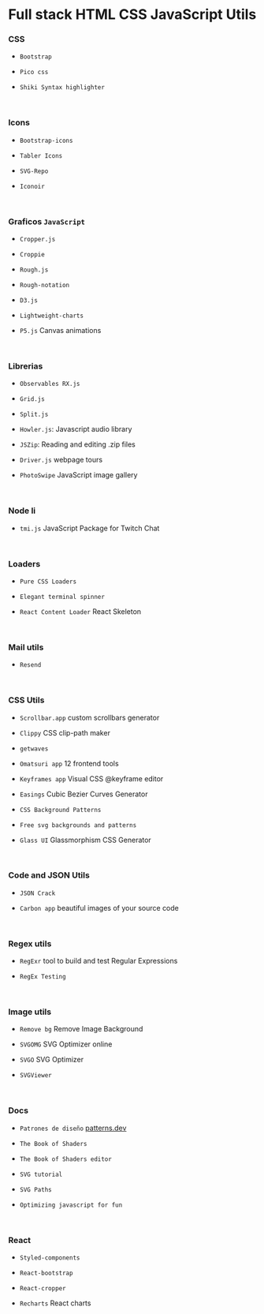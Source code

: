 

# Full stack HTML CSS JavaScript Utils

### CSS

- `Bootstrap`
  [](https://getbootstrap.com/)

- `Pico css`
  [](https://picocss.com/)
  [](https://github.com/picocss/pico)

- `Shiki Syntax highlighter`
  [](https://shiki.style/)
  [](https://github.com/shikijs/shiki)

<br>


### Icons

- `Bootstrap-icons`
  [](https://icons.getbootstrap.com/)

- `Tabler Icons`
  [](https://tablericons.com/)

- `SVG-Repo`
  [](https://www.svgrepo.com/)

- `Iconoir`
  [](https://iconoir.com/)

<br>


### Graficos `JavaScript`

- `Cropper.js`
  [](https://fengyuanchen.github.io/cropperjs/) 
  [](https://github.com/fengyuanchen/cropperjs)
  
- `Croppie`
  [](https://foliotek.github.io/Croppie/) 
  [](https://github.com/foliotek/croppie)

- `Rough.js`
  [](https://roughjs.com/)
  [](https://github.com/rough-stuff/rough)

- `Rough-notation`
  [](https://roughnotation.com/)
  [](https://github.com/rough-stuff/rough-notation)

- `D3.js`
  [](https://d3js.org/)
  [](https://github.com/d3/d3)

- `Lightweight-charts`
  [](https://www.tradingview.com/lightweight-charts/)
  [](https://github.com/tradingview/lightweight-charts)


- `P5.js` Canvas animations
  [](https://p5js.org/)
  [](https://github.com/processing/p5.js)

<br>


### Librerias

- `Observables RX.js`
  [](https://rxjs.dev/)

- `Grid.js`
  [](https://gridjs.io/)

- `Split.js`
  [](https://split.js.org/)
  [](https://github.com/nathancahill/split)

- `Howler.js`: Javascript audio library
  [](https://howlerjs.com/)
  [](https://github.com/goldfire/howler.js)

- `JSZip`: Reading and editing .zip files
  [](https://stuk.github.io/jszip/)
  [](https://github.com/Stuk/jszip)

- `Driver.js` webpage tours
  [](https://driverjs.com/)
  [](https://github.com/kamranahmedse/driver.js)

- `PhotoSwipe` JavaScript image gallery
  [](https://photoswipe.com/)
  [](https://github.com/dimsemenov/photoswipe)

<br>



### Node li

- `tmi.js` JavaScript Package for Twitch Chat
  [](https://tmijs.com/)
  [](https://github.com/tmijs/tmi.js)

<br>


### Loaders

- `Pure CSS Loaders`
  [](https://loading.io/css/)

- `Elegant terminal spinner`
  [](https://github.com/sindresorhus/ora)

- `React Content Loader` React Skeleton
  [](https://skeletonreact.com/)
  [](https://github.com/danilowoz/react-content-loader)

<br>


### Mail utils

- `Resend`
  [](https://resend.com/)
  [](https://github.com/resend)

<br>


### CSS Utils

- `Scrollbar.app` custom scrollbars generator
  [](https://scrollbar.app/)
  [](https://github.com/henripar/scrollbar)

- `Clippy` CSS clip-path maker
  [](https://bennettfeely.com/clippy/)
  [](https://github.com/bennettfeely/Clippy)

- `getwaves`
  [](https://getwaves.io/)

- `Omatsuri app` 12 frontend tools
  [](https://omatsuri.app/)
  [](https://github.com/rtivital/omatsuri)

- `Keyframes app` Visual CSS @keyframe editor
  [](https://keyframes.app/)
  [](https://github.com/mitchas/keyframes)

- `Easings` Cubic Bezier Curves Generator
  [](https://easings.co/)

- `CSS Background Patterns`
  [](https://www.magicpattern.design/tools/css-backgrounds)

- `Free svg backgrounds and patterns`
  [](https://www.svgbackgrounds.com/set/free-svg-backgrounds-and-patterns/)

- `Glass UI` Glassmorphism CSS Generator
  [](https://ui.glass/generator/)

<br>


### Code and JSON Utils

- `JSON Crack`
  [](https://jsoncrack.com/editor)
  [](https://github.com/AykutSarac/jsoncrack.com)

- `Carbon app` beautiful images of your source code
  [](https://carbon.now.sh/)

<br>


### Regex utils

- `RegExr` tool to build and test Regular Expressions
  [](https://regexr.com/)
  [](https://github.com/gskinner/regexr/)

- `RegEx Testing`
  [](https://www.regextester.com/)

<br>


### Image utils

- `Remove bg` Remove Image Background
  [](https://www.remove.bg/)

- `SVGOMG` SVG Optimizer online
  [](https://jakearchibald.github.io/svgomg/)

- `SVGO` SVG Optimizer
  [](https://svgo.dev/)
  [](https://github.com/svg/svgo)

- `SVGViewer`
  [](https://www.svgviewer.dev/)

<br>


### Docs

- `Patrones de diseño` 
  [patterns.dev](https://www.patterns.dev/)

- `The Book of Shaders`
  [](https://thebookofshaders.com/)

- `The Book of Shaders editor`
  [](https://editor.thebookofshaders.com/)

- `SVG tutorial`
  [](https://svg-tutorial.com/)

- `SVG Paths`
  [](https://www.nan.fyi/svg-paths)

- `Optimizing javascript for fun`
  [](https://romgrk.com/posts/optimizing-javascript)

<br>


### React

- `Styled-components`
  [](https://styled-components.com/)

- `React-bootstrap`
  [](https://react-bootstrap.github.io/)

- `React-cropper`
  [](https://react-cropper.github.io/react-cropper/) 
  [](https://github.com/react-cropper/react-cropper)

- `Recharts` React charts
  [](https://recharts.org/en-US/)
  [](https://github.com/recharts/recharts)



<svg>
    <foreignObject>
        <style>
            @import "./css/main.css"
        </style>
    </foreignObject>
</svg>